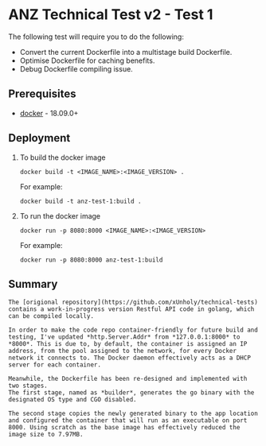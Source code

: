 # ANZ Technical Test v2 - Test 1

The following test will require you to do the following:
- Convert the current Dockerfile into a multistage build Dockerfile. 
- Optimise Dockerfile for caching benefits.
- Debug Dockerfile compiling issue.

## Prerequisites

- [docker](https://docs.docker.com/install/) - 18.09.0+

## Deployment

1. To build the docker image 

    ```
    docker build -t <IMAGE_NAME>:<IMAGE_VERSION> .
    ```
    For example:

    ```
    docker build -t anz-test-1:build .
    ```

2. To run the docker image

    ```
    docker run -p 8080:8000 <IMAGE_NAME>:<IMAGE_VERSION>
    ```
    For example:
    ```
    docker run -p 8080:8000 anz-test-1:build
    ```
## Summary
    The [origional repository](https://github.com/xUnholy/technical-tests) contains a work-in-progress version Restful API code in golang, which can be compiled locally.

    In order to make the code repo container-friendly for future build and testing, I've updated *http.Server.Addr* from *127.0.0.1:8000* to *8000*. This is due to, by default, the container is assigned an IP address, from the pool assigned to the network, for every Docker network it connects to. The Docker daemon effectively acts as a DHCP server for each container.

    Meanwhile, the Dockerfile has been re-designed and implemented with two stages.
    The first stage, named as *builder*, generates the go binary with the designated OS type and CGO disabled.

    The second stage copies the newly generated binary to the app location and configured the container that will run as an executable on port 8000. Using scratch as the base image has effectively reduced the image size to 7.97MB.
